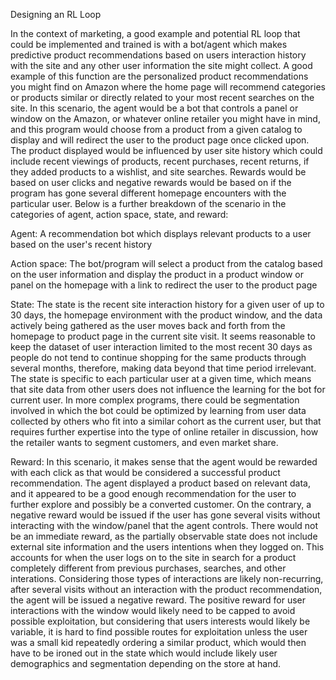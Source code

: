 Designing an RL Loop

In the context of marketing, a good example and potential RL loop that could be implemented and trained is with a bot/agent
which makes predictive product recommendations based on users interaction history with the site and any other user information 
the site might collect. A good example of this function are the personalized product recommendations you might find on Amazon 
where the home page will recommend categories or products similar or directly related to your most recent searches on the site.
In this scenario, the agent would be a bot that controls a panel or window on the Amazon, or whatever online retailer you might
have in mind, and this program would choose from a product from a given catalog to display and will redirect the user to 
the product page once clicked upon. The product displayed would be influenced by user site history which could include recent viewings of products, recent purchases, recent returns, if they added products to a wishlist, and site searches. Rewards would be based on user clicks and negative rewards would be based on if the program has gone several different homepage encounters with the particular user. Below is a further breakdown of the scenario in the categories of agent, action space, state, and reward:

Agent:
A recommendation bot which displays relevant products to a user based on the user's recent history

Action space:
The bot/program will select a product from the catalog based on the user information and display the product in a product window or panel on the homepage with a link to redirect the user to the product page

State:
The state is the recent site interaction history for a given user of up to 30 days, the homepage environment with the product window, and the data actively being gathered as the user moves back and forth from the homepage to product page in the current site visit. It seems reasonable to keep the dataset of user interaction limited to the most recent 30 days as people do not tend to continue shopping for the same products through several months, therefore, making data beyond that time period irrelevant. The state is specific to each particular user at a given time, which means that site data from other users does not influence the learning for the bot for current user. In more complex programs, there could be segmentation involved in which the bot could be optimized by learning from user data collected by others who fit into a similar cohort as the current user, but that requires further expertise into the type of online retailer in discussion, how the retailer wants to segment customers, and even market share. 

Reward: 
In this scenario, it makes sense that the agent would be rewarded with each click as that would be considered a successful product recommendation. The agent displayed a product based on relevant data, and it appeared to be a good enough recommendation for the user to further explore and possibly be a converted customer. On the contrary, a negative reward would be issued if the user has gone several visits without interacting with the window/panel that the agent controls. There would not be an immediate reward, as the partially observable state does not include external site information and the users intentions when they logged on. This accounts for when the user logs on to the site in search for a product completely different from previous purchases, searches, and other interations. Considering those types of interactions are likely non-recurring, after several visits without an interaction with the product recommendation, the agent will be issued a negative reward. The positive reward for user interactions with the window would likely need to be capped to avoid possible exploitation, but considering that users interests would likely be variable, it is hard to find possible routes for exploitation unless the user was a small kid repeatedly ordering a similar product, which would then have to be ironed out in the state which would include likely user demographics and segmentation depending on the store at hand.